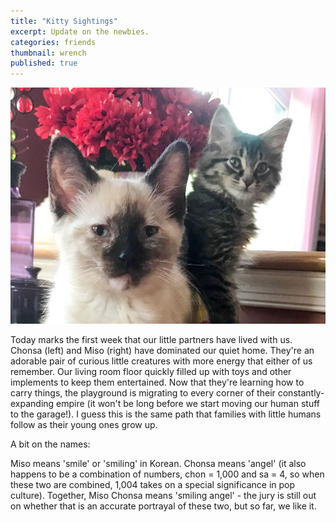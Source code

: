 ```yaml
---
title: "Kitty Sightings"
excerpt: Update on the newbies.
categories: friends
thumbnail: wrench
published: true
---
```


!["Chonsa & Miso"](/images/1004_miso.jpeg)

Today marks the first week that our little partners have lived with us. Chonsa (left) and Miso (right) have dominated our quiet home. They're an adorable pair of curious little creatures with more energy that either of us remember. Our living room floor quickly filled up with toys and other implements to keep them entertained. Now that they're learning how to carry things, the playground is migrating to every corner of their constantly-expanding empire (it won't be long before we start moving our human stuff to the garage!). I guess this is the same path that families with little humans follow as their young ones grow up. 

A bit on the names:

Miso means 'smile' or 'smiling' in Korean. Chonsa means 'angel' (it also happens to be a combination of numbers, chon = 1,000 and sa = 4, so when these two are combined, 1,004 takes on a special significance in pop culture). Together, Miso Chonsa means 'smiling angel' - the jury is still out on whether that is an accurate portrayal of these two, but so far, we like it. 


